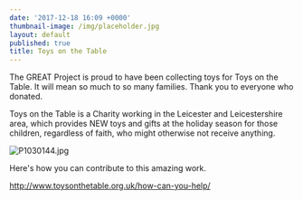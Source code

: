 ```yaml
---
date: '2017-12-18 16:09 +0000'
thumbnail-image: /img/placeholder.jpg
layout: default
published: true
title: Toys on the Table
---
```

The GREAT Project is proud to have been collecting toys for Toys on the Table. It will mean so much to so many families. Thank you to everyone who donated.

Toys on the Table is a Charity working in the Leicester and Leicestershire area, which provides NEW toys and gifts at the holiday season for those children, regardless of faith, who might otherwise not receive anything.

![P1030144.jpg]({{site.baseurl}}/img/P1030144.jpg)

Here's how you can contribute to this amazing work. 

http://www.toysonthetable.org.uk/how-can-you-help/

